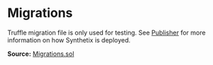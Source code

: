 # Migrations

Truffle migration file is only used for testing. See [Publisher](publisher.md) for more information on how Synthetix is deployed.

**Source:** [Migrations.sol](https://github.com/oikos-cash/oikos-bsc/blob/master/contracts/Migrations.sol)
